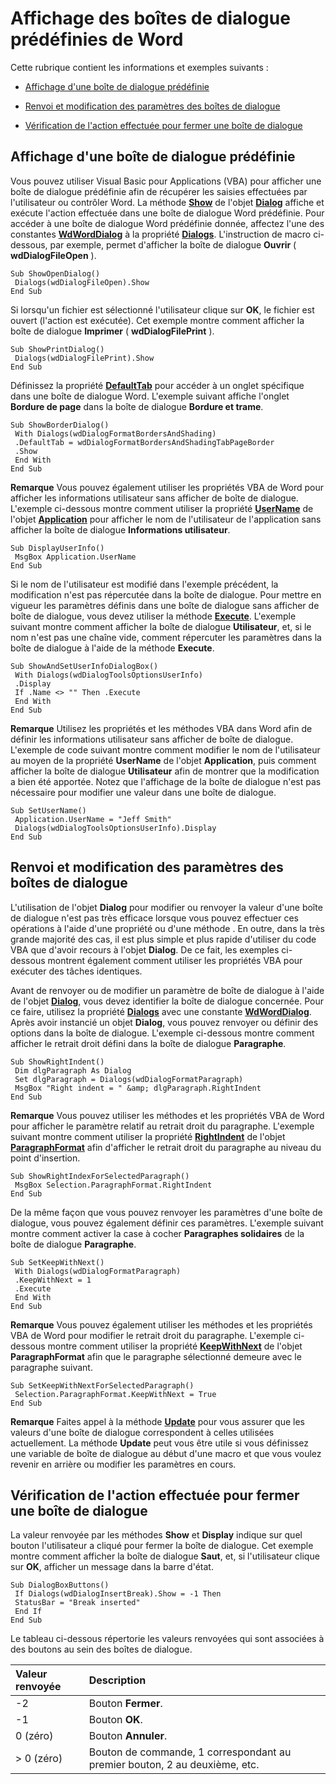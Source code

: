 
# Affichage des boîtes de dialogue prédéfinies de Word

Cette rubrique contient les informations et exemples suivants :
 


- [Affichage d'une boîte de dialogue prédéfinie](#item1)
    
 
- [Renvoi et modification des paramètres des boîtes de dialogue](#item2)
    
 
- [Vérification de l'action effectuée pour fermer une boîte de dialogue](#item4)
    
 

## Affichage d'une boîte de dialogue prédéfinie

Vous pouvez utiliser Visual Basic pour Applications (VBA) pour afficher une boîte de dialogue prédéfinie afin de récupérer les saisies effectuées par l'utilisateur ou contrôler Word. La méthode  **[Show](6b236493-342d-934b-f360-00b7846789e8.md)** de l'objet **[Dialog](f90f6e6d-aaa0-c127-ab37-ca074144eff1.md)** affiche et exécute l'action effectuée dans une boîte de dialogue Word prédéfinie. Pour accéder à une boîte de dialogue Word prédéfinie donnée, affectez l'une des constantes **[WdWordDialog](af867214-8cd6-0477-6c88-2efe06589730.md)** à la propriété **[Dialogs](17acdfab-32d2-ddb8-04aa-692f9ffb20b8.md)**. L'instruction de macro ci-dessous, par exemple, permet d'afficher la boîte de dialogue **Ouvrir** ( **wdDialogFileOpen** ).
 

 

```
Sub ShowOpenDialog() 
 Dialogs(wdDialogFileOpen).Show 
End Sub
```

Si lorsqu'un fichier est sélectionné l'utilisateur clique sur  **OK**, le fichier est ouvert (l'action est exécutée). Cet exemple montre comment afficher la boîte de dialogue **Imprimer** ( **wdDialogFilePrint** ).
 

 



```
Sub ShowPrintDialog() 
 Dialogs(wdDialogFilePrint).Show 
End Sub
```

Définissez la propriété  **[DefaultTab](22de708e-fb23-b27a-00f0-dc43787c7eaf.md)** pour accéder à un onglet spécifique dans une boîte de dialogue Word. L'exemple suivant affiche l'onglet **Bordure de page** dans la boîte de dialogue **Bordure et trame**.
 

 



```
Sub ShowBorderDialog() 
 With Dialogs(wdDialogFormatBordersAndShading) 
 .DefaultTab = wdDialogFormatBordersAndShadingTabPageBorder 
 .Show 
 End With 
End Sub
```


 **Remarque**  Vous pouvez également utiliser les propriétés VBA de Word pour afficher les informations utilisateur sans afficher de boîte de dialogue. L'exemple ci-dessous montre comment utiliser la propriété  **[UserName](96f5ffb6-a20d-96f0-e3a4-0ad2dd47bf99.md)** de l'objet **[Application](d1cf6f8f-4e88-bf01-93b4-90a83f79cb44.md)** pour afficher le nom de l'utilisateur de l'application sans afficher la boîte de dialogue **Informations utilisateur**.
 




```
Sub DisplayUserInfo() 
 MsgBox Application.UserName 
End Sub
```

Si le nom de l'utilisateur est modifié dans l'exemple précédent, la modification n'est pas répercutée dans la boîte de dialogue. Pour mettre en vigueur les paramètres définis dans une boîte de dialogue sans afficher de boîte de dialogue, vous devez utiliser la méthode  **[Execute](7f7dce3a-40ef-988c-f5ea-06a25c0ccc4b.md)**. L'exemple suivant montre comment afficher la boîte de dialogue **Utilisateur**, et, si le nom n'est pas une chaîne vide, comment répercuter les paramètres dans la boîte de dialogue à l'aide de la méthode **Execute**.
 

 



```
Sub ShowAndSetUserInfoDialogBox() 
 With Dialogs(wdDialogToolsOptionsUserInfo) 
 .Display 
 If .Name <> "" Then .Execute 
 End With 
End Sub
```


 **Remarque**  Utilisez les propriétés et les méthodes VBA dans Word afin de définir les informations utilisateur sans afficher de boîte de dialogue. L'exemple de code suivant montre comment modifier le nom de l'utilisateur au moyen de la propriété  **UserName** de l'objet **Application**, puis comment afficher la boîte de dialogue **Utilisateur** afin de montrer que la modification a bien été apportée. Notez que l'affichage de la boîte de dialogue n'est pas nécessaire pour modifier une valeur dans une boîte de dialogue.
 




```
Sub SetUserName() 
 Application.UserName = "Jeff Smith" 
 Dialogs(wdDialogToolsOptionsUserInfo).Display 
End Sub
```


## Renvoi et modification des paramètres des boîtes de dialogue

L'utilisation de l'objet  **Dialog** pour modifier ou renvoyer la valeur d'une boîte de dialogue n'est pas très efficace lorsque vous pouvez effectuer ces opérations à l'aide d'une propriété ou d'une méthode . En outre, dans la très grande majorité des cas, il est plus simple et plus rapide d'utiliser du code VBA que d'avoir recours à l'objet **Dialog**. De ce fait, les exemples ci-dessous montrent également comment utiliser les propriétés VBA pour exécuter des tâches identiques.
 

 
Avant de renvoyer ou de modifier un paramètre de boîte de dialogue à l'aide de l'objet  **[Dialog](f90f6e6d-aaa0-c127-ab37-ca074144eff1.md)**, vous devez identifier la boîte de dialogue concernée. Pour ce faire, utilisez la propriété **[Dialogs](1c734758-d00a-31d7-d4f7-bf8c406ab6b5.md)** avec une constante **[WdWordDialog](af867214-8cd6-0477-6c88-2efe06589730.md)**. Après avoir instancié un objet **Dialog**, vous pouvez renvoyer ou définir des options dans la boîte de dialogue. L'exemple ci-dessous montre comment afficher le retrait droit défini dans la boîte de dialogue **Paragraphe**.
 

 



```
Sub ShowRightIndent() 
 Dim dlgParagraph As Dialog 
 Set dlgParagraph = Dialogs(wdDialogFormatParagraph) 
 MsgBox "Right indent = " &amp; dlgParagraph.RightIndent 
End Sub
```


 **Remarque**  Vous pouvez utiliser les méthodes et les propriétés VBA de Word pour afficher le paramètre relatif au retrait droit du paragraphe. L'exemple suivant montre comment utiliser la propriété  **[RightIndent](de69209e-d88d-d367-9d84-94faa07a30bd.md)** de l'objet **[ParagraphFormat](712d754a-dc92-f1a3-531d-dfae74a42c23.md)** afin d'afficher le retrait droit du paragraphe au niveau du point d'insertion.
 




```
Sub ShowRightIndexForSelectedParagraph() 
 MsgBox Selection.ParagraphFormat.RightIndent 
End Sub
```

De la même façon que vous pouvez renvoyer les paramètres d'une boîte de dialogue, vous pouvez également définir ces paramètres. L'exemple suivant montre comment activer la case à cocher  **Paragraphes solidaires** de la boîte de dialogue **Paragraphe**.
 

 



```
Sub SetKeepWithNext() 
 With Dialogs(wdDialogFormatParagraph) 
 .KeepWithNext = 1 
 .Execute 
 End With 
End Sub
```


 **Remarque**  Vous pouvez également utiliser les méthodes et les propriétés VBA de Word pour modifier le retrait droit du paragraphe. L'exemple ci-dessous montre comment utiliser la propriété  **[KeepWithNext](5fc8ad97-d839-7837-04c7-dac2efe1d1c2.md)** de l'objet **ParagraphFormat** afin que le paragraphe sélectionné demeure avec le paragraphe suivant.
 




```
Sub SetKeepWithNextForSelectedParagraph() 
 Selection.ParagraphFormat.KeepWithNext = True 
End Sub
```


 **Remarque**  Faites appel à la méthode  **[Update](7adf7403-77eb-85da-8a5a-092d1c8c548f.md)** pour vous assurer que les valeurs d'une boîte de dialogue correspondent à celles utilisées actuellement. La méthode **Update** peut vous être utile si vous définissez une variable de boîte de dialogue au début d'une macro et que vous voulez revenir en arrière ou modifier les paramètres en cours.
 


## Vérification de l'action effectuée pour fermer une boîte de dialogue

La valeur renvoyée par les méthodes  **Show** et **Display** indique sur quel bouton l'utilisateur a cliqué pour fermer la boîte de dialogue. Cet exemple montre comment afficher la boîte de dialogue **Saut**, et, si l'utilisateur clique sur **OK**, afficher un message dans la barre d'état.
 

 

```
Sub DialogBoxButtons() 
 If Dialogs(wdDialogInsertBreak).Show = -1 Then 
 StatusBar = "Break inserted" 
 End If 
End Sub
```

Le tableau ci-dessous répertorie les valeurs renvoyées qui sont associées à des boutons au sein des boîtes de dialogue.
 

 


|**Valeur renvoyée**|**Description**|
|:-----|:-----|
|-2|Bouton  **Fermer**.|
|-1|Bouton  **OK**.|
|0 (zéro)|Bouton  **Annuler**.|
|> 0 (zéro)|Bouton de commande, 1 correspondant au premier bouton, 2 au deuxième, etc.|
